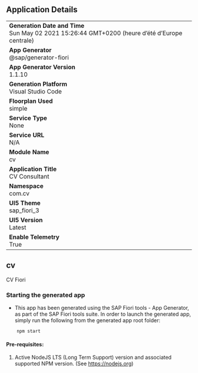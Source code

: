 ## Application Details
|               |
| ------------- |
|**Generation Date and Time**<br>Sun May 02 2021 15:26:44 GMT+0200 (heure d’été d’Europe centrale)|
|**App Generator**<br>@sap/generator-fiori|
|**App Generator Version**<br>1.1.10|
|**Generation Platform**<br>Visual Studio Code|
|**Floorplan Used**<br>simple|
|**Service Type**<br>None|
|**Service URL**<br>N/A
|**Module Name**<br>cv|
|**Application Title**<br>CV Consultant|
|**Namespace**<br>com.cv|
|**UI5 Theme**<br>sap_fiori_3|
|**UI5 Version**<br>Latest|
|**Enable Telemetry**<br>True|

## cv 

CV Fiori

### Starting the generated app

-   This app has been generated using the SAP Fiori tools - App Generator, as part of the SAP Fiori tools suite.  In order to launch the generated app, simply run the following from the generated app root folder:

```
    npm start
```


#### Pre-requisites:

1. Active NodeJS LTS (Long Term Support) version and associated supported NPM version.  (See https://nodejs.org)


